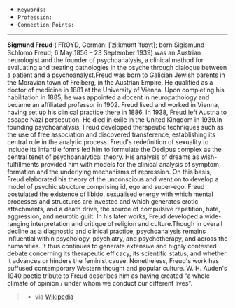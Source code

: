 
- `Keywords:`
- `Profession:`
- `Connection Points:`

---
**Sigmund Freud** ( FROYD, German: [ˈziːkmʊnt ˈfʁɔʏ̯t]; born Sigismund Schlomo Freud; 6 May 1856 – 23 September 1939) was an Austrian neurologist and the founder of psychoanalysis, a clinical method for evaluating and treating pathologies in the psyche through dialogue between a patient and a psychoanalyst.Freud was born to Galician Jewish parents in the Moravian town of Freiberg, in the Austrian Empire. He qualified as a doctor of medicine in 1881 at the University of Vienna. Upon completing his habilitation in 1885, he was appointed a docent in neuropathology and became an affiliated professor in 1902. Freud lived and worked in Vienna, having set up his clinical practice there in 1886. In 1938, Freud left Austria to escape Nazi persecution. He died in exile in the United Kingdom in 1939.In founding psychoanalysis, Freud developed therapeutic techniques such as the use of free association and discovered transference, establishing its central role in the analytic process. Freud's redefinition of sexuality to include its infantile forms led him to formulate the Oedipus complex as the central tenet of psychoanalytical theory. His analysis of dreams as wish-fulfillments provided him with models for the clinical analysis of symptom formation and the underlying mechanisms of repression. On this basis, Freud elaborated his theory of the unconscious and went on to develop a model of psychic structure comprising id, ego and super-ego. Freud postulated the existence of libido, sexualised energy with which mental processes and structures are invested and which generates erotic attachments, and a death drive, the source of compulsive repetition, hate, aggression, and neurotic guilt. In his later works, Freud developed a wide-ranging interpretation and critique of religion and culture.Though in overall decline as a diagnostic and clinical practice, psychoanalysis remains influential within psychology, psychiatry, and psychotherapy, and across the humanities. It thus continues to generate extensive and highly contested debate concerning its therapeutic efficacy, its scientific status, and whether it advances or hinders the feminist cause. Nonetheless, Freud's work has suffused contemporary Western thought and popular culture. W. H. Auden's 1940 poetic tribute to Freud describes him as having created "a whole climate of opinion / under whom we conduct our different lives". 
> - via [Wikipedia](https://en.wikipedia.org/wiki/Sigmund%20Freud)
